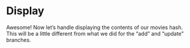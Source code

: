 # Display

Awesome! Now let’s handle displaying the contents of our movies hash. This will be a little different from what we did for the “add” and “update” branches.
